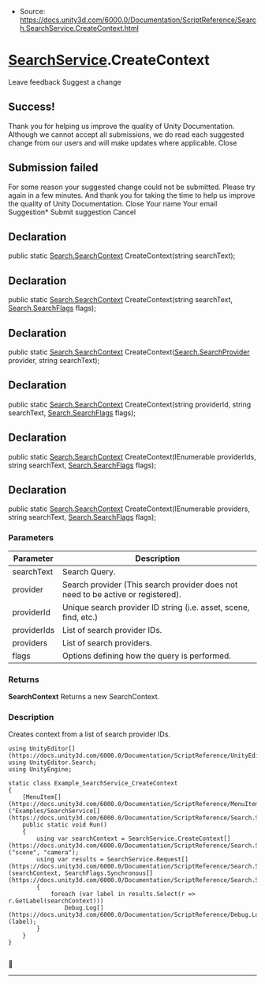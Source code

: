 * Source: https://docs.unity3d.com/6000.0/Documentation/ScriptReference/Search.SearchService.CreateContext.html

#  [SearchService](https://docs.unity3d.com/6000.0/Documentation/ScriptReference/Search.SearchService.html).CreateContext
Leave feedback
Suggest a change
## Success!
Thank you for helping us improve the quality of Unity Documentation. Although we cannot accept all submissions, we do read each suggested change from our users and will make updates where applicable.
Close
## Submission failed
For some reason your suggested change could not be submitted. Please <a>try again</a> in a few minutes. And thank you for taking the time to help us improve the quality of Unity Documentation.
Close
Your name Your email Suggestion* Submit suggestion
Cancel
## Declaration
public static [Search.SearchContext](https://docs.unity3d.com/6000.0/Documentation/ScriptReference/Search.SearchContext.html) CreateContext(string searchText); 
## Declaration
public static [Search.SearchContext](https://docs.unity3d.com/6000.0/Documentation/ScriptReference/Search.SearchContext.html) CreateContext(string searchText, [Search.SearchFlags](https://docs.unity3d.com/6000.0/Documentation/ScriptReference/Search.SearchFlags.html) flags); 
## Declaration
public static [Search.SearchContext](https://docs.unity3d.com/6000.0/Documentation/ScriptReference/Search.SearchContext.html) CreateContext([Search.SearchProvider](https://docs.unity3d.com/6000.0/Documentation/ScriptReference/Search.SearchProvider.html) provider, string searchText); 
## Declaration
public static [Search.SearchContext](https://docs.unity3d.com/6000.0/Documentation/ScriptReference/Search.SearchContext.html) CreateContext(string providerId, string searchText, [Search.SearchFlags](https://docs.unity3d.com/6000.0/Documentation/ScriptReference/Search.SearchFlags.html) flags); 
## Declaration
public static [Search.SearchContext](https://docs.unity3d.com/6000.0/Documentation/ScriptReference/Search.SearchContext.html) CreateContext(IEnumerable<string> providerIds, string searchText, [Search.SearchFlags](https://docs.unity3d.com/6000.0/Documentation/ScriptReference/Search.SearchFlags.html) flags); 
## Declaration
public static [Search.SearchContext](https://docs.unity3d.com/6000.0/Documentation/ScriptReference/Search.SearchContext.html) CreateContext(IEnumerable<SearchProvider> providers, string searchText, [Search.SearchFlags](https://docs.unity3d.com/6000.0/Documentation/ScriptReference/Search.SearchFlags.html) flags); 
### Parameters
Parameter | Description  
---|---  
searchText | Search Query.  
provider | Search provider (This search provider does not need to be active or registered).  
providerId | Unique search provider ID string (i.e. asset, scene, find, etc.)  
providerIds | List of search provider IDs.  
providers | List of search providers.  
flags | Options defining how the query is performed.  
### Returns
**SearchContext** Returns a new SearchContext. 
### Description
Creates context from a list of search provider IDs.
```
using UnityEditor[](https://docs.unity3d.com/6000.0/Documentation/ScriptReference/UnityEditor.html);
using UnityEditor.Search;
using UnityEngine;

static class Example_SearchService_CreateContext
{
    [MenuItem[](https://docs.unity3d.com/6000.0/Documentation/ScriptReference/MenuItem.html)("Examples/SearchService[](https://docs.unity3d.com/6000.0/Documentation/ScriptReference/Search.SearchService.html)/CreateContext")]
    public static void Run()
    {
        using var searchContext = SearchService.CreateContext[](https://docs.unity3d.com/6000.0/Documentation/ScriptReference/Search.SearchService.CreateContext.html)("scene", "camera");
        using var results = SearchService.Request[](https://docs.unity3d.com/6000.0/Documentation/ScriptReference/Search.SearchService.Request.html)(searchContext, SearchFlags.Synchronous[](https://docs.unity3d.com/6000.0/Documentation/ScriptReference/Search.SearchFlags.Synchronous.html));
        {
            foreach (var label in results.Select(r => r.GetLabel(searchContext)))
                Debug.Log[](https://docs.unity3d.com/6000.0/Documentation/ScriptReference/Debug.Log.html)(label);
        }
    }
}


```

* * *
